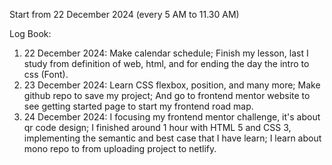 Start from 22 December 2024 (every 5 AM to 11.30 AM)

Log Book:
1. 22 December 2024: Make calendar schedule; Finish my lesson, last I study from definition of web, html, and for ending the day the intro to css (Font).
2. 23 December 2024: Learn CSS flexbox, position, and many more; Make github repo to save my project; And go to frontend mentor website to see getting started page to start my frontend road map.
3. 24 December 2024: I focusing my frontend mentor challenge, it's about qr code design; I finished around 1 hour with HTML 5 and CSS 3, implementing the semantic and best case that I have learn; I learn about mono repo to from uploading project to netlify.
